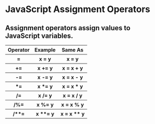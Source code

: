 # JavaScript Assignment Operators

## Assignment operators assign values to JavaScript variables.

<table> 
 <tr> 
    <th>Operator</th>
    <th>Example</th>
    <th>Same As</th>
 </tr>
 <tr>
    <th>=</th>
    <th>x = y</th>
    <th>x = y</th>    
 </tr>
 <tr>
    <th>+=</th>
    <th>x += y</th>
    <th>x = x + y</th>    
 </tr>
 <tr>
    <th>-=</th>
    <th>x -= y</th>
    <th>x = x - y</th>    
 </tr>
 <tr>
    <th>*=</th>
    <th>x *= y</th>
    <th>x = x * y</th>    
 </tr>
 <tr>
    <th>/=</th>
    <th>x /= y</th>
    <th>x = x / y</th>    
 </tr>
 <tr>
    <th>/%=</th>
    <th>x %= y</th>
    <th>x = x % y</th>    
 </tr>
 <tr>
    <th>/**=</th>
    <th>x **= y</th>
    <th>x = x ** y</th>    
 </tr>
</table>

